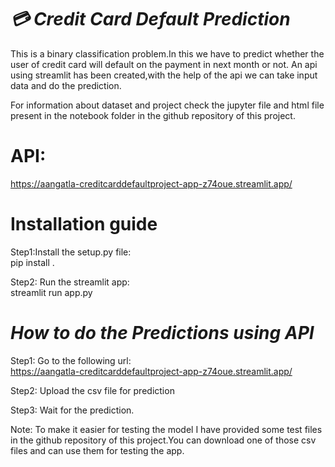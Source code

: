 
# ***💳 Credit Card Default Prediction***
This is a binary classification problem.In this we have to predict whether the user of credit card will default on the payment in next month or not.
An api using streamlit has been created,with the help of the api we can take input data and do the prediction.

For information about dataset and project check the jupyter file and html file present in the notebook folder in the github repository of this project.

# **API:**</br>
https://aangatla-creditcarddefaultproject-app-z74oue.streamlit.app/



# **Installation guide**

Step1:Install the setup.py file:</br>
pip install .

Step2: Run the streamlit app:</br>
streamlit run app.py




# ***How to do the Predictions using API***

Step1: Go to the following url:</br>
https://aangatla-creditcarddefaultproject-app-z74oue.streamlit.app/

Step2: Upload the csv file for prediction

Step3: Wait for the prediction.

Note: To make it easier for testing the model I have provided
some test files in the github repository of this
project.You can download one of those csv files and
can use them for testing the app.

